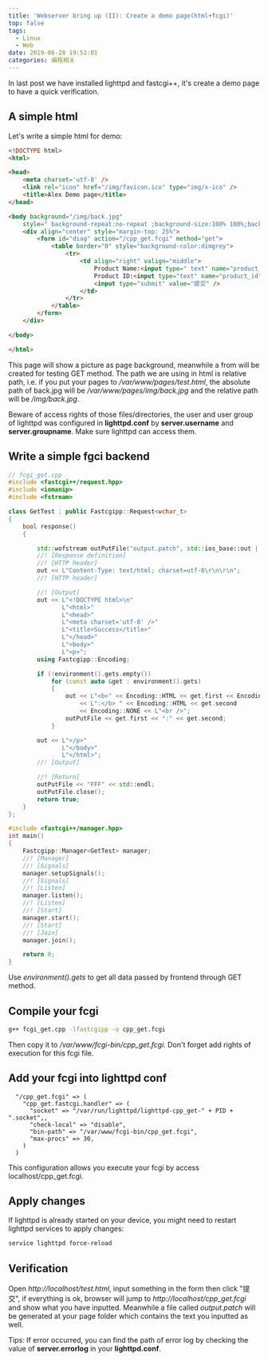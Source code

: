 ```yaml
---
title: 'Webserver bring up (II): Create a demo page(html+fcgi)'
top: false
tags:
  - Linux
  - Web
date: 2019-06-28 19:53:01
categories: 编程相关
---
```


In last post we have installed lighttpd and fastcgi++, it's create a demo page to have a quick verification.

<!--more-->


## A simple html

Let's write a simple html for demo:

```html
<!DOCTYPE html>
<html>

<head>
    <meta charset='utf-8' />
    <link rel="icon" href="/img/favicon.ico" type="img/x-ico" />
    <title>Alex Demo page</title>
</head>

<body background="/img/back.jpg"
    style=" background-repeat:no-repeat ;background-size:100% 100%;background-attachment: fixed;">
    <div align="center" style="margin-top: 25%">
        <form id="diag" action="/cpp_get.fcgi" method="get">
            <table border="0" style="background-color:dimgrey">
                <tr>
                    <td align="right" valign="middle">
                        Product Name:<input type=" text" name="product_name" /><br />
                        Product ID:<input type="text" name="product_id" /><br />
                        <input type="submit" value="提交" />
                    </td>
                </tr>
            </table>
        </form>
    </div>

</body>

</html>
```

This page will show a picture as page background, meanwhile a from will be created for testing GET method. The path we are using in html is relative path, i.e. if you put your pages to */var/www/pages/test.html*, the absolute path of back.jpg will be */var/www/pages/img/back.jpg* and the relative path will be */img/back.jpg*.

Beware of access rights of those files/directories, the user and user group of lighttpd was configured in **lighttpd.conf** by **server.username** and **server.groupname**. Make sure lighttpd can access them.

## Write a simple fgci backend


```cpp
// fcgi_get.cpp
#include <fastcgi++/request.hpp>
#include <iomanip>
#include <fstream>

class GetTest : public Fastcgipp::Request<wchar_t>
{
    bool response()
    {

        std::wofstream outPutFile("output.patch", std::ios_base::out | std::ios_base::binary);
        //! [Response definition]
        //! [HTTP header]
        out << L"Content-Type: text/html; charset=utf-8\r\n\r\n";
        //! [HTTP header]

        //! [Output]
        out << L"<!DOCTYPE html>\n"
               L"<html>"
               L"<head>"
               L"<meta charset='utf-8' />"
               L"<title>Success</title>"
               L"</head>"
               L"<body>"
               L"<p>";
        using Fastcgipp::Encoding;

        if (!environment().gets.empty())
            for (const auto &get : environment().gets)
            {
                out << L"<b>" << Encoding::HTML << get.first << Encoding::NONE
                    << L":</b> " << Encoding::HTML << get.second
                    << Encoding::NONE << L"<br />";
                outPutFile << get.first << ":" << get.second;
            }

        out << L"</p>"
               L"</body>"
               L"</html>";
        //! [Output]

        //! [Return]
        outPutFile << "FFF" << std::endl;
        outPutFile.close();
        return true;
    }
};

#include <fastcgi++/manager.hpp>
int main()
{
    Fastcgipp::Manager<GetTest> manager;
    //! [Manager]
    //! [Signals]
    manager.setupSignals();
    //! [Signals]
    //! [Listen]
    manager.listen();
    //! [Listen]
    //! [Start]
    manager.start();
    //! [Start]
    //! [Join]
    manager.join();

    return 0;
}
```

Use *environment().gets* to get all data passed by frontend through GET method.

## Compile your fcgi

```bash
g++ fcgi_get.cpp -lfastcgipp -o cpp_get.fcgi
```

Then copy it to */var/www/fcgi-bin/cpp_get.fcgi*. Don't forget add rights of execution for this fcgi file.

## Add your fcgi into lighttpd conf

```
  "/cpp_get.fcgi" => (
    "cpp_get.fastcgi.handler" => (
      "socket" => "/var/run/lighttpd/lighttpd-cpp_get-" + PID + ".socket",,
      "check-local" => "disable",
      "bin-path" => "/var/www/fcgi-bin/cpp_get.fcgi",
      "max-procs" => 30,
    )
  )
```

This configuration allows you execute your fcgi by access localhost/cpp_get.fcgi.

## Apply changes

If lighttpd is already started on your device, you might need to restart lighttpd services to apply changes: 

```bash
service lighttpd force-reload
```

## Verification

Open *http://localhost/test.html*, input something in the form then click "提交", if everything is ok, browser will jump to *http://localhost/cpp_get.fcgi* and show what you have inputted. Meanwhile a file called *output.patch* will be generated at your page folder which contains the text you inputted as well.

Tips: If error occurred, you can find the path of error log by checking the value of **server.errorlog** in your **lighttpd.conf**.
